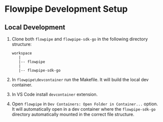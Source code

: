 # Flowpipe Development Setup

## Local Development

1. Clone both `flowpipe` and `flowpipe-sdk-go` in the following directory structure:
    ```
    workspace
       |
       |-- flowpipe
       |
       |-- flowpipe-sdk-go
    ```

1. In `flowpipe\devcontainer` run the Makefile. It will build the local dev container.

1. In VS Code install `devcontainer` extension.

1. Open `flowpipe` in `Dev Containers: Open Folder in Container...` option. It will automatically open in a dev container where the `flowpipe-sdk-go` directory automatically mounted in the correct file structure.
